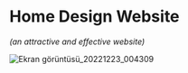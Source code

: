 # Home Design Website
*(an attractive and effective website)*

![Ekran görüntüsü_20221223_004309](https://user-images.githubusercontent.com/110792519/209231423-0071b203-7e18-4636-bca2-1c288407612a.png)
